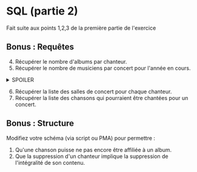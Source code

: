 # SQL (partie 2)

Fait suite aux points 1,2,3 de la première partie de l'exercice

## Bonus : Requêtes

4. Récupérer le nombre d'albums par chanteur.
5. Récupérer le nombre de musiciens par concert pour l'année en cours.

<details>
  <summary>SPOILER</summary>
  
  > YEAR(my_date) = '1996'

</details>

6. Récupérer la liste des salles de concert pour chaque chanteur.
7. Récupérer la liste des chansons qui pourraient être chantées pour un concert.

## Bonus : Structure

Modifiez votre schéma (via script ou PMA) pour permettre :

1. Qu'une chanson puisse ne pas encore être affiliée à un album.
2. Que la suppression d'un chanteur implique la suppression de l'intégralité de son contenu.
